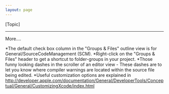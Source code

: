 ```yaml
---
layout: page
---
```




[Topic]

----

More....

*The default check box column in the "Groups & Files" outline view is for General/SourceCodeManagement (SCM). 
*Right-click on the "Groups & Files" header to get a shortcut to folder-groups in your project.
*Those funny looking dashes in the scroller of an editor view - These dashes are to let you know where compiler warnings are located within the source file being edited. 
*Useful customization options are explained in http://developer.apple.com/documentation/General/DeveloperTools/Conceptual/General/CustomizingXcode/index.html